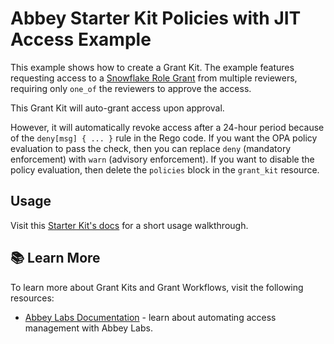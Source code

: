 # Abbey Starter Kit Policies with JIT Access Example

This example shows how to create a Grant Kit.
The example features requesting access to a [Snowflake Role Grant](https://registry.terraform.io/providers/Snowflake-Labs/snowflake/latest/docs/resources/role_grants)
from multiple reviewers, requiring only `one_of` the reviewers to approve the access.

This Grant Kit will auto-grant access upon approval.

However, it will automatically revoke access after a 24-hour period because
of the `deny[msg] { ... }` rule in the Rego code. If you want the OPA policy evaluation to pass the check,
then you can replace `deny` (mandatory enforcement) with `warn` (advisory enforcement).
If you want to disable the policy evaluation, then delete the `policies` block in the `grant_kit` resource.

## Usage

Visit this [Starter Kit's docs](https://docs.abbey.so/tutorials/just-in-time-jit-access-grants/policies-with-jit-access) for a short usage walkthrough.

## :books: Learn More

To learn more about Grant Kits and Grant Workflows, visit the following resources:

- [Abbey Labs Documentation](https://docs.abbey.so) - learn about automating access management with Abbey Labs.
